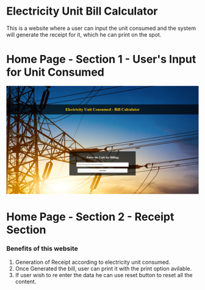 # Electricity Unit Bill Calculator
This is a website where a user can input the unit consumed and the system will generate the receipt for it, which he can print on the spot.

# Home Page - Section 1 - User's Input for Unit Consumed
<img src="ElectricUnitCal/screenshot/img1.png">

# Home Page - Section 2 - Receipt Section
### Benefits of this website
1. Generation of Receipt according to electricity unit consumed.
2. Once Generated the bill, user can print it with the print option avilable.
3. If user wish to re enter the data he can use reset button to reset all the content.
